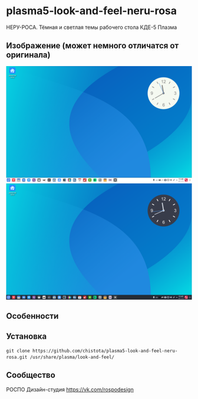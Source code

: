 plasma5-look-and-feel-neru-rosa
===============================

НЕРУ-РОСА. Тёмная и светлая темы рабочего стола КДЕ-5 Плазма
## Изображение (может немного отличатся от оригинала)

![Screenshot](screenshot1.png)
![Screenshot](screenshot2.png)

## Особенности



## Установка

`git clone https://github.com/chistota/plasma5-look-and-feel-neru-rosa.git /usr/share/plasma/look-and-feel/`

## Сообщество
РОСПО Дизайн-студия
https://vk.com/rospodesign
